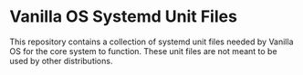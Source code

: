 # Vanilla OS Systemd Unit Files
This repository contains a collection of systemd unit files needed by Vanilla OS for
the core system to function. These unit files are not meant to be used by other
distributions.
